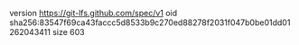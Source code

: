 version https://git-lfs.github.com/spec/v1
oid sha256:83547f69ca43faccc5d8533b9c270ed88278f2031f047b0be01dd01262043411
size 603
